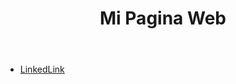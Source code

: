 <!DOCTYPE html>
<html>
<head>
    <meta charset="utf-8">
    <!-- Cargamos CSS -->
    <link rel="stylesheet" href="estilo.css">
</head>
<body>
    <header id="home" class="cabeceraPagina">
        <h1><b>Mi Pagina Web</b></h1>
    </header>
    <nav>
        <ul>
            <li>
                <a href="https://www.linkedin.com/in/jose-miguel-gutierrez-hernandez-392261185/">LinkedLink</a>
            </li>
        </ul>
    </nav>
</body>
</html>
